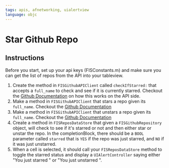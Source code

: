 ```yaml
---
tags: apis, afnetworking, uialertview
language: objc
---
```


# Star Github Repo

## Instructions

Before you start, set up your api keys (FISConstants.m) and make sure you can get the list of repos from the API into your tableview.

  1. Create the method in `FISGithubAPIClient` called `checkIfStarred:` that accepts a `full_name` to check and see if it is currently starred. Checkout the [Github Documentation](https://developer.github.com/v3/activity/starring/#check-if-you-are-starring-a-repository) on how this works on the API side.
  2. Make a method in `FISGithubAPIClient` that stars a repo given its `full_name`. Checkout the [Github Documentation](https://developer.github.com/v3/activity/starring/#star-a-repository)
  3. Make a method in `FISGithubAPIClient` that unstars a repo given its `full_name`. Checkout the [Github Documentation](https://developer.github.com/v3/activity/starring/#unstar-a-repository)
  4. Create a method in `FISReposDataStore` that given a `FISGithubRepository` object, will check to see if it's starred or not and then either star or unstar the repo. In the completionBlock, there should be a `BOOL` parameter called `starred` that is `YES` if the repo was just starred, and `NO` if it was just unstarred.
  5. When a cell is selected, it should call your `FISReposDataStore` method to toggle the starred status and display a `UIAlertController` saying either "You just starred <REPO NAME>" or "You just unstarred <REPO NAME>".
